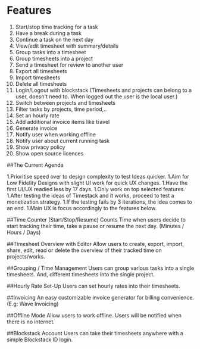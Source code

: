 # Features

1. Start/stop time tracking for a task
1. Have a break during a task
1. Continue a task on the next day
1. View/edit timesheet with summary/details
1. Group tasks into a timesheet
1. Group timesheets into a project
1. Send a timesheet for review to another user
1. Export all timesheets
1. Import timesheets
1. Delete all timesheets
1. Login/Logout with blockstack (Timesheets and projects can belong to a user, doesn't need to. When logged out the user is the local user.)
1. Switch between projects and timesheets
1. Filter tasks by projects, time period,..
1. Set an hourly rate
1. Add additional invoice items like travel
1. Generate invoice
1. Notify user when working offline
1. Notify user about current running task
1. Show privacy policy
1. Show open source licences


##The Current Agenda

1.Prioritise speed over to design complexity to test Ideas quicker.
1.Aim for Low Fidelity Designs with slight UI work for quick UX changes.
1.Have the first UI/UX readied less by 17 days.
1.Only work on top selected features.
1.After testing the ideas of Timestack and it works, proceed to test a monetization strategy.
1.If the testing fails by 3 iterations, the idea comes to an end.
1.Main UX is focus accordingly to the features below.

##Time Counter (Start/Stop/Resume)
Counts Time when users decide to start tracking their time, take a pause or resume the next day.
(Minutes / Hours / Days)

##Timesheet Overview with Editor
Allow users to create, export, import, share, edit, read or delete the overview of their tracked time on projects/works.

##Grouping / Time Management
Users can group various tasks into a single timesheets. And, different timesheets into the single project.

##Hourly Rate Set-Up
Users can set hourly rates into their timesheets.

##Invoicing
An easy customizable invoice generator for billing convenience. (E.g: Wave Invoicing)

##Offline Mode
Allow users to work offline. Users will be notified when there is no internet.

##Blockstack Account
Users can take their timesheets anywhere with a simple Blockstack ID login.
